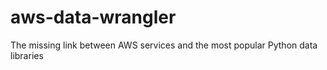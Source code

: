 # aws-data-wrangler
The missing link between AWS services and the most popular Python data libraries
